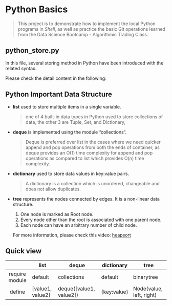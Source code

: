 # Python Basics

> This project is to demonstrate how to implement the local Python programs in *Shell*, as well as practice the basic Git operations learned from the Data Science Bootcamp - Algorithmic Trading Class.

## python_store.py

In this file, several storing method in Python have been introduced with the related syntax.

Please check the detail content in the following:

## Python Important Data Structure

- **list**
used to store multiple items in a single variable.

  > one of 4 built-in data types in Python used to store collections of data, the other 3 are Tuple, Set, and Dictionary,

- **deque**
is implemented using the module “collections“.

  > Deque is preferred over list in the cases where we need quicker append and pop operations from both the ends of container, as deque provides an O(1) time complexity for append and pop operations as compared to list which provides O(n) time complexity.

- **dictionary**
used to store data values in key:value pairs.

  > A dictionary is a collection which is unordered, changeable and does not allow duplicates.

- **tree**
represents the nodes connected by edges. It is a non-linear data structure.
  
    1. One node is marked as Root node.
    2. Every node other than the root is associated with one parent node.
  3. Each node can have an arbitrary number of child node.
  
    For more information, please check this video: [heapsort](https://www.bilibili.com/video/av47196993/)

## Quick view

|                | list             | deque                   | dictionary  | tree                     |
| :------------: | ---------------- | ----------------------- | ----------- | ------------------------ |
| require module | default          | collections             | default     | binarytree               |
|     define     | [value1, value2] | deque([value1, value2]) | {key:value} | Node(value, left, right) |

